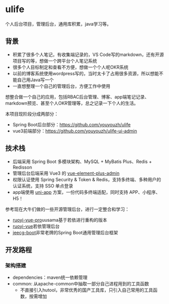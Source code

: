 # ulife

个人后台项目，管理后台，通用库积累，java学习等。

## 背景

- 积累了很多个人笔记，有收集端记录的，VS Code写的markdown，还有开源项目写的等，想做一个跨平台个人笔记系统
- 很多个人目标制定和查看不方便，想做一个个人呢OKR系统
- 以前的博客系统使用wordpress写的，当时太卡了占用很多资源，所以想能不能自己用Java写一个
- 一直想整理一个自己的管理后台，方便工作中使用

想整合做一个自己的应用，包括RBAC后台管理、博客、app端笔记记录、markdown预览、甚至个人OKR管理等，总之记录一下个人的生活。

本项目现阶段分成两部分：

- Spring Boot后台部分：<https://github.com/youyouzh/ulife>
- vue3前端部分：<https://github.com/youyouzh/ulife-ui-admin>

## 技术栈

- 后端采用 Spring Boot 多模块架构、MySQL + MyBatis Plus、Redis + Redisson
- 管理后台后端采用 Vue3 的 [vue-element-plus-admin](https://gitee.com/kailong110120130/vue-element-plus-admin)
- 权限认证使用 Spring Security & Token & Redis，支持多终端、多种用户的认证系统，支持 SSO 单点登录
- app端使用 [uni-app](https://github.com/dcloudio/uni-app) 方案，一份代码多终端适配，同时支持 APP、小程序、H5！

参考现在大牛们做的一些开源管理后台，进行一定整合和学习：

- [ruoyi-vue-pro](https://github.com/YunaiV/ruoyi-vue-pro)uusama基于若依进行重构的版本
- [ruoyi-vue](https://github.com/yangzongzhuan/RuoYi)若依管理后台
- [jeecg-boot](https://github.com/jeecgboot/jeecg-boot)非常老牌的Spring Boot通用管理后台框架

## 开发路程

### 架构搭建

- dependencies：maven统一依赖管理
- common: 从apache-common中抽取一部分自己进程用到的工具函数
    - 不直接引入hutool，非常优秀的国产工具库，只引入自己常用的工具函数，按需增加